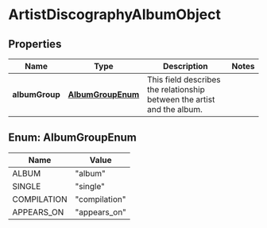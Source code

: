# ArtistDiscographyAlbumObject

## Properties
Name | Type | Description | Notes
------------ | ------------- | ------------- | -------------
**albumGroup** | [**AlbumGroupEnum**](#AlbumGroupEnum) | This field describes the relationship between the artist and the album.  | 

<a name="AlbumGroupEnum"></a>
## Enum: AlbumGroupEnum
Name | Value
---- | -----
ALBUM | &quot;album&quot;
SINGLE | &quot;single&quot;
COMPILATION | &quot;compilation&quot;
APPEARS_ON | &quot;appears_on&quot;
